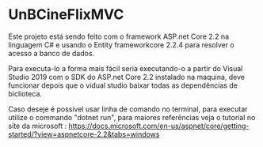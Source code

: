 # UnBCineFlixMVC

Este projeto está sendo feito com o framework ASP.net Core 2.2 na linguagem C# e usando o Entity frameworkcore 2.2.4 para resolver o acesso a banco de dados.

Para executa-lo a forma mais fácil seria executando-o a partir do Visual Studio 2019 com o SDK do ASP.net Core 2.2 instalado na maquina, deve funcionar depois que o vidual studio baixar todas as dependências de biclioteca.

Caso deseje é possivel usar linha de comando no terminal, para executar utilize o commando "dotnet run", para maiores referências veja o tutorial no site da microsoft : https://docs.microsoft.com/en-us/aspnet/core/getting-started/?view=aspnetcore-2.2&tabs=windows

